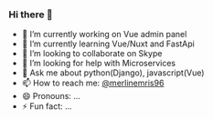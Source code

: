 ### Hi there 👋

- 🔭 I’m currently working on Vue admin panel
- 🌱 I’m currently learning Vue/Nuxt and FastApi
- 👯 I’m looking to collaborate on Skype
- 🤔 I’m looking for help with Microservices
- 💬 Ask me about python(Django), javascript(Vue)
- 📫 How to reach me: [@merlinemris96](https://twitter.com/merlinemris96)
- 😄 Pronouns: ...
- ⚡ Fun fact: ...
